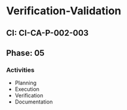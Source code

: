 # Verification-Validation

## CI: CI-CA-P-002-003
## Phase: 05

### Activities
- Planning
- Execution
- Verification
- Documentation
